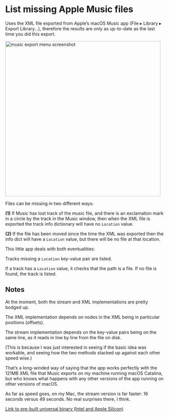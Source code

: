# List missing Apple Music files

Uses the XML file exported from Apple’s macOS Music app (File ▸ Library ▸ Export Library…), therefore the results are only as up-to-date as the last time you did this export.

<img width="492" alt="music export menu screenshot" src="https://github.com/charlierobin/list-missing-apple-music-files/assets/10506323/85e3f450-dd4e-4f2d-815e-7b9e2a7375e0">

Files can be missing in two different ways:

**(1)** If Music has lost track of the music file, and there is an exclamation mark in a circle by the track in the Music window, then when the XML file is exported the track info dictionary will have no `Location` value.

**(2)** If the file has been moved since the time the XML was exported then the info dict will have a `Location` value, but there will be no file at that location.

This little app deals with both eventualities:

Tracks missing a `Location` key-value pair are listed.

If a track has a `Location` value, it checks that the path is a file. If no file is found, the track is listed.

## Notes

At the moment, both the stream and XML implementations are pretty bodged up. 

The XML implementation depends on nodes in the XML being in particular positions (offsets).

The stream implementation depends on the key-value pairs being on the same line, as it reads in line by line from the file on disk.

(This is because I was just interested in seeing if the basic idea was workable, and seeing how the two methods stacked up against each other speed wise.)

That’s a long-winded way of saying that the app works perfectly with the 121MB XML file that Music exports on my machine running macOS Catalina, but who knows what happens with any other versions of the app running on other versions of macOS.

As far as speed goes, on my Mac, the stream version is far faster: 16 seconds versus 49 seconds. No real surprises there, I think.

[Link to pre-built universal binary (Intel and Apple Silicon)](https://dl.dropboxusercontent.com/s/wtczr4yhqq1bv3v/Missing_Music_Files.zip?dl=0)

